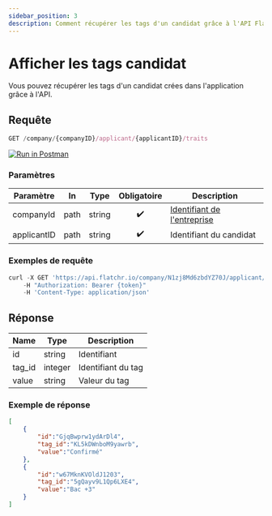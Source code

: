 ```yaml
---
sidebar_position: 3
description: Comment récupérer les tags d'un candidat grâce à l'API Flatchr
---
```



# Afficher les tags candidat

Vous pouvez récupérer les tags d'un candidat crées dans l'application grâce à l'API.


## Requête


```jsx
GET /company/{companyID}/applicant/{applicantID}/traits
```
[![Run in Postman](https://run.pstmn.io/button.svg)](https://god.gw.postman.com/run-collection/18861404-2bd60cea-6942-4809-83e7-e8869748aa62?action=collection%2Ffork&collection-url=entityId%3D18861404-2bd60cea-6942-4809-83e7-e8869748aa62%26entityType%3Dcollection%26workspaceId%3D9ab396af-18af-4f93-809c-cddd2fbd1422)


### Paramètres
|Paramètre|In|Type|Obligatoire|Description|
|---|---|---|---|---|
companyId|path|string|<center>✔️</center>|[Identifiant de l'entreprise](/docs/getting_started#identifiant-de-lentreprise)
applicantID|path|string|<center>✔️</center>|Identifiant du candidat 


### Exemples de requête


```jsx title="Requête cURL"
curl -X GET 'https://api.flatchr.io/company/N1zj8Md6zbdYZ70J/applicant/gQayv9LNBod6LXE4/traits'
    -H "Authorization: Bearer {token}"
    -H 'Content-Type: application/json'
```



## Réponse
|Name|Type|Description|
|---|---|---|
id|string|Identifiant|
tag_id|integer|Identifiant du tag|
value|string|Valeur du tag



### Exemple de réponse

```json
[
    {
        "id":"GjqBwprw1ydArDl4",
        "tag_id":"KL5kDWnboM9yawrb",
        "value":"Confirmé"
    },
    {
        "id":"w67MknKVOldJ1203",
        "tag_id":"5gQayv9L1Qp6LXE4",
        "value":"Bac +3"
    }
]
```
